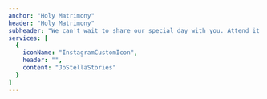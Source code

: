 ```yaml
---
anchor: "Holy Matrimony"
header: "Holy Matrimony"
subheader: "We can't wait to share our special day with you. Attend it virtually using the link below:"
services: [
  {
    iconName: "InstagramCustomIcon",
    header: "",
    content: "JoStellaStories"
  }
]
---
```

